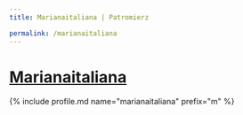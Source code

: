 ```yaml
---
title: Marianaitaliana | Patromierz

permalink: /marianaitaliana
---
```


# [Marianaitaliana](https://patronite.pl/marianaitaliana)

{% include profile.md name="marianaitaliana" prefix="m" %}
